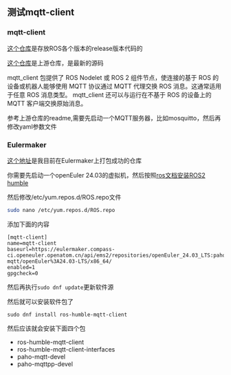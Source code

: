 ## 测试mqtt-client

### mqtt-client

[这个仓库](https://github.com/ros2-gbp/mqtt_client-release/)是存放ROS各个版本的release版本代码的

[这个仓库](https://github.com/ika-rwth-aachen/mqtt_client)是上游仓库，是最新的源码

mqtt_client 包提供了 ROS Nodelet 或 ROS 2 组件节点，使连接的基于 ROS 的设备或机器人能够使用 MQTT 协议通过 MQTT 代理交换 ROS 消息。这通常适用于任意 ROS 消息类型。 mqtt_client 还可以与运行在不基于 ROS 的设备上的 MQTT 客户端交换原始消息。

参考上游仓库的readme,需要先启动一个MQTT服务器，比如mosquitto，然后再修改yaml参数文件

### Eulermaker

[这个地址](https://eulermaker.compass-ci.openeuler.openatom.cn/project/overview?osProject=openEuler_24.03_LTS:paho-mqtt)是我目前在Eulermaker上打包成功的仓库

你需要先启动一个openEuler 24.03的虚拟机，然后按照[ros文档安装ROS2 humble](https://openeuler-ros-docs.readthedocs.io/en/latest/installation/install-ros-humble.html)

然后修改/etc/yum.repos.d/ROS.repo文件

```bash
sudo nano /etc/yum.repos.d/ROS.repo
```

添加下面的内容

```
[mqtt-client]
name=mqtt-client
baseurl=https://eulermaker.compass-ci.openeuler.openatom.cn/api/ems2/repositories/openEuler_24.03_LTS:paho-mqtt/openEuler%3A24.03-LTS/x86_64/
enabled=1
gpgcheck=0
```

然后再执行`sudo dnf update`更新软件源

然后就可以安装软件包了

```
sudo dnf install ros-humble-mqtt-client
```

然后应该就会安装下面四个包

- ros-humble-mqtt-client
- ros-humble-mqtt-client-interfaces
- paho-mqtt-devel
- paho-mqttpp-devel
